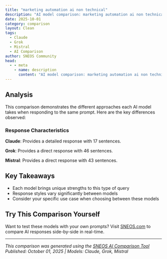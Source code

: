```yaml
---
title: "marketing automation ai non technical"
description: "AI model comparison: marketing automation ai non technical..."
date: 2025-10-01
category: comparison
layout: Clean
tags:
  - Claude
  - Grok
  - Mistral
  - AI Comparison
author: SNEOS Community
head:
  - - meta
    - name: description
      content: "AI model comparison: marketing automation ai non technical..."
---
```


<ChatComparison
  title="marketing automation ai non technical"
  prompt="marketing automation ai non technical"
  :responses='{"Claude": "# Marketing Automation AI: A Non-Technical Guide\n\n## What is Marketing Automation AI?\n\nThink of marketing automation AI as your **smart marketing assistant** that works 24/7. It\u0027s technology that:\n- Learns from customer behavior\n- Automatically sends personalized messages\n- Makes data-driven decisions\n- Handles repetitive tasks so you can focus on strategy\n\n## Key Benefits\n\n### \uD83C\uDFAF **Personalization at Scale**\n- Send customized emails to thousands of customers\n- Show different website content based on visitor interests\n- Recommend products like Amazon does\n\n### \u23F0 **Perfect Timing**\n- Send messages when customers are most likely to engage\n- Follow up automatically after purchases\n- Trigger campaigns based on customer actions\n\n### \uD83D\uDCCA **Smarter Decision Making**\n- Predict which leads are most likely to buy\n- Identify customers at risk of leaving\n- Optimize ad spending automatically\n\n## Common Use Cases\n\n### **Email Marketing**\n- Welcome series for new subscribers\n- Abandoned cart reminders\n- Birthday and anniversary messages\n- Re-engagement campaigns for inactive customers\n\n### **Social Media**\n- Schedule posts at optimal times\n- Respond to common questions automatically\n- Identify trending topics in your industry\n\n### **Customer Service**\n- Chatbots for instant support\n- Route inquiries to the right team member\n- Predict and prevent customer issues\n\n### **Sales Support**\n- Score leads based on likelihood to buy\n- Automatically assign leads to sales reps\n- Send follow-up reminders\n\n## Popular Tools (Beginner-Friendly)\n\n### **All-in-One Platforms**\n- **HubSpot**: Great free tier, user-friendly\n- **Mailchimp**: Easy email automation\n- **ActiveCampaign**: Powerful yet intuitive\n\n### **Specialized Tools**\n- **Chatfuel**: For Facebook Messenger bots\n- **Buffer**: Social media automation\n- **Intercom**: Customer messaging\n\n## Getting Started: 3 Simple Steps\n\n### 1. **Start Small**\nChoose one area like email welcome sequences or social media posting\n\n### 2. **Define Your Goals**\n- Increase email open rates?\n- Generate more leads?\n- Improve customer retention?\n\n### 3. **Test and Learn**\n- Start with simple campaigns\n- Monitor what works\n- Gradually add complexity\n\n## Common Concerns (And Why They\u0027re Not Issues)\n\n### **\u0022It\u0027s Too Complicated\u0022**\n- Modern tools are designed for non-technical users\n- Drag-and-drop interfaces are common\n- Most platforms offer free training\n\n### **\u0022It\u0027s Too Expensive\u0022**\n- Many tools have free tiers\n- ROI often pays for itself quickly\n- Start small and scale up\n\n### **\u0022It\u0027s Not Personal\u0022**\n- AI makes marketing MORE personal, not less\n- Customers receive relevant content\n- You can still add human touches\n\n## Quick Wins to Try Today\n\n1. **Automate Welcome Emails**: Set up a 3-email series for new subscribers\n2. **Social Media Scheduling**: Plan a week\u0027s worth of posts in advance\n3. **Lead Scoring**: Rank your leads by engagement level\n4. **Review Responses**: Auto-respond to positive reviews with thanks\n\n## Key Metrics to Track\n\n- **Email open rates** (aim for 20%\u002B)\n- **Click-through rates** (2-5% is typical)\n- **Conversion rates** (varies by industry)\n- **Customer lifetime value**\n- **Time saved** on manual tasks\n\n## The Bottom Line\n\nMarketing automation AI isn\u0027t about replacing human creativity\u2014it\u0027s about **amplifying it**. It handles the repetitive tasks so you can focus on:\n- Building relationships\n- Creating compelling content\n- Developing strategy\n- Understanding your customers better\n\nStart with one simple automation, measure the results, and gradually expand. You don\u0027t need to be technical to succeed\u2014you just need to understand your customers and let the AI help you serve them better.\n\n---\n\n*Remember: The best marketing automation feels invisible to your customers. They just experience better, more relevant interactions with your brand.*", "Grok": "Marketing automation AI refers to the use of artificial intelligence tools to streamline and enhance marketing tasks without requiring deep technical knowledge. Think of it as a smart assistant that helps you manage marketing efforts more efficiently, saving time and improving results. Here\u2019s a simple, non-technical breakdown:\n\n### What is Marketing Automation AI?\nMarketing automation AI combines software and AI technology to handle repetitive marketing tasks automatically. It can analyze data, predict trends, and personalize content to engage your audience better. You don\u2019t need to be a tech expert to use it\u2014most tools are designed to be user-friendly.\n\n### How Does It Help in Marketing?\n1. **Saves Time**: Tasks like sending emails, posting on social media, or segmenting customers are done automatically.\n2. **Personalizes Communication**: AI can tailor messages to individual customers based on their preferences or behavior. For example, suggesting products they might like.\n3. **Improves Targeting**: It analyzes data to identify who is most likely to buy, so you focus on the right audience.\n4. **Tracks Results**: AI provides easy-to-read insights about what\u2019s working (e.g., which emails get opened) and what isn\u2019t.\n5. **Scales Efforts**: Manage large campaigns or handle thousands of customers without extra effort.\n\n### Examples of Marketing Automation AI (Simple Tools You Can Use)\n- **Email Marketing**: Tools like Mailchimp or HubSpot use AI to suggest the best times to send emails or create personalized subject lines.\n- **Social Media**: Platforms like Buffer or Hootsuite use AI to schedule posts when your audience is most active.\n- **Customer Insights**: Tools like Zoho CRM or Salesforce use AI to help you understand customer behavior and predict future sales.\n- **Chatbots**: AI-powered chatbots (like those on websites) can answer customer questions 24/7, freeing up your time.\n- **Ad Optimization**: Google Ads uses AI to tweak your ads for better performance without you needing to adjust settings manually.\n\n### Benefits for Non-Technical Users\n- **Easy to Use**: Most tools have drag-and-drop interfaces or templates, so you don\u2019t need coding skills.\n- **Affordable Options**: Many platforms offer free or low-cost plans for small businesses.\n- **Training Available**: Companies often provide tutorials, videos, or customer support to help you get started.\n- **Focus on Creativity**: With automation handling the boring stuff, you can focus on brainstorming ideas and building relationships.\n\n### How to Get Started\n1. **Identify Your Needs**: Do you want to automate emails, social media, or customer follow-ups? Start with one area.\n2. **Choose a Tool**: Look for user-friendly platforms like Mailchimp (for emails) or Canva Pro (for AI-assisted design).\n3. **Start Small**: Test the tool on a small campaign to see how it works for you.\n4. **Use Support Resources**: Watch tutorials or ask customer support if you\u2019re unsure about something.\n5. **Analyze and Adjust**: Look at the reports the tool provides to see what\u2019s effective and tweak your approach.\n\n### Things to Keep in Mind\n- **Data Privacy**: Make sure the tool complies with laws like GDPR (if you\u2019re in Europe) or CCPA (in California) to protect customer information.\n- **Not Fully Hands-Off**: AI helps a lot, but you still need to guide it with your goals and check its suggestions.\n- **Cost**: Some tools can get expensive as you scale, so pick one that fits your budget.\n\nMarketing automation AI is like having a super-smart helper that makes marketing easier and more effective, even if you\u2019re not tech-savvy. By starting small and using the right tools, you can grow your business without getting overwhelmed. If you have a specific area of marketing in mind (like emails or ads), let me know, and I can suggest tools or tips!", "Mistral": "Marketing automation powered by AI can be a game-changer for businesses, even for those who are not technically inclined. Here are some ways you can leverage AI in marketing automation without needing deep technical expertise:\n\n### 1. **Email Marketing**\n- **Personalization**: Use AI-driven tools to personalize email content based on user behavior and preferences.\n- **Segmentation**: Automatically segment your audience based on demographics, behavior, and engagement levels.\n- **Timing**: Send emails at the optimal time for each recipient, increasing open rates and engagement.\n\n### 2. **Social Media Management**\n- **Scheduling**: Use AI to schedule posts at the best times for maximum engagement.\n- **Content Creation**: AI can help generate content ideas and even draft posts based on trending topics and past performance.\n- **Engagement**: Automate responses to common queries and engage with followers using chatbots.\n\n### 3. **Customer Relationship Management (CRM)**\n- **Lead Scoring**: AI can score leads based on their likelihood to convert, helping you prioritize follow-ups.\n- **Customer Insights**: Gain deeper insights into customer behavior and preferences to tailor your marketing efforts.\n- **Automated Follow-Ups**: Set up automated follow-up emails and messages to nurture leads and maintain customer relationships.\n\n### 4. **Content Marketing**\n- **Content Recommendations**: Use AI to recommend content to users based on their browsing history and interests.\n- **SEO Optimization**: AI tools can help optimize your content for search engines, improving your visibility.\n- **Content Generation**: Some AI tools can even help generate blog posts, articles, and other content.\n\n### 5. **Advertising**\n- **Targeted Ads**: AI can help you target ads more effectively by analyzing user data and behavior.\n- **Bid Management**: Automate the bidding process for pay-per-click (PPC) ads to maximize your ad spend.\n- **Performance Analysis**: Get real-time insights into ad performance and make data-driven adjustments.\n\n### 6. **Chatbots and Virtual Assistants**\n- **Customer Support**: Use AI-powered chatbots to handle common customer queries, providing 24/7 support.\n- **Lead Generation**: Chatbots can engage visitors on your website and capture leads.\n- **Personalized Recommendations**: Offer personalized product recommendations based on user interactions.\n\n### 7. **Analytics and Reporting**\n- **Performance Tracking**: Use AI to track key performance indicators (KPIs) and generate reports automatically.\n- **Predictive Analytics**: Get insights into future trends and customer behavior to plan your marketing strategies better.\n- **Real-Time Monitoring**: Monitor your marketing campaigns in real-time and make adjustments as needed.\n\n### Tools and Platforms\nThere are several user-friendly tools and platforms that incorporate AI for marketing automation:\n- **HubSpot**: Offers a suite of tools for email marketing, CRM, and content management.\n- **Marketo**: Provides robust marketing automation solutions with AI capabilities.\n- **Mailchimp**: Easy-to-use email marketing platform with AI-driven features.\n- **Hootsuite**: Social media management tool with AI-powered insights and scheduling.\n- **Drift**: AI-powered chatbot for customer engagement and lead generation.\n\n### Getting Started\n1. **Identify Your Needs**: Determine what aspects of your marketing you want to automate.\n2. **Choose the Right Tools**: Select tools that align with your needs and budget.\n3. **Set Up and Integrate**: Follow the setup guides provided by the tools to integrate them into your workflow.\n4. **Monitor and Optimize**: Regularly review the performance of your automated campaigns and make adjustments as needed.\n\nBy leveraging these AI-driven marketing automation tools, you can streamline your marketing efforts, improve efficiency, and achieve better results without needing deep technical knowledge."}' 
  published-date="16:43"
/>

## Analysis

This comparison demonstrates the different approaches each AI model takes when responding to the same prompt. Here are the key differences observed:

### Response Characteristics

**Claude**: Provides a detailed response with 17 sentences. 

**Grok**: Provides a direct response with 46 sentences. 

**Mistral**: Provides a direct response with 43 sentences. 

## Key Takeaways

- Each model brings unique strengths to this type of query
- Response styles vary significantly between models
- Consider your specific use case when choosing between these models

## Try This Comparison Yourself

Want to test these models with your own prompts? Visit [SNEOS.com](https://sneos.com) to compare AI responses side-by-side in real-time.

---

*This comparison was generated using the [SNEOS AI Comparison Tool](https://sneos.com)*
*Published: October 01, 2025 | Models: Claude, Grok, Mistral*
